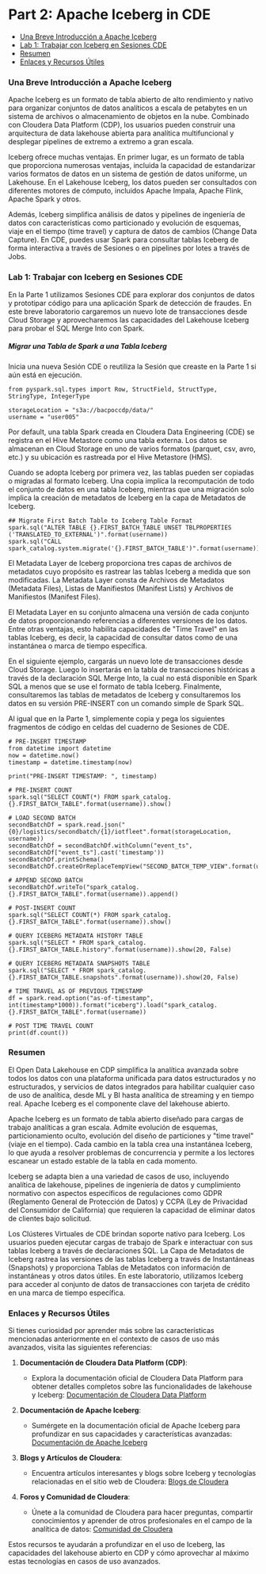 # Part 2: Apache Iceberg in CDE

* [Una Breve Introducción a Apache Iceberg](https://github.com/pdefusco/cde_intro_hol_110424/blob/main/step_by_step_guides/espanol/part_02_iceberg.md#una-breve-introducci%C3%B3n-a-apache-iceberg)
* [Lab 1: Trabajar con Iceberg en Sesiones CDE](https://github.com/pdefusco/cde_intro_hol_110424/blob/main/step_by_step_guides/espanol/part_02_iceberg.md#lab-1-trabajar-con-iceberg-en-sesiones-cde)
* [Resumen](https://github.com/pdefusco/cde_intro_hol_110424/blob/main/step_by_step_guides/espanol/part_02_iceberg.md#resumen)
* [Enlaces y Recursos Útiles](https://github.com/pdefusco/cde_intro_hol_110424/blob/main/step_by_step_guides/espanol/part_02_iceberg.md#enlaces-y-recursos-%C3%BAtiles)

### Una Breve Introducción a Apache Iceberg

Apache Iceberg es un formato de tabla abierto de alto rendimiento y nativo para organizar conjuntos de datos analíticos a escala de petabytes en un sistema de archivos o almacenamiento de objetos en la nube. Combinado con Cloudera Data Platform (CDP), los usuarios pueden construir una arquitectura de data lakehouse abierta para analítica multifuncional y desplegar pipelines de extremo a extremo a gran escala.

Iceberg ofrece muchas ventajas. En primer lugar, es un formato de tabla que proporciona numerosas ventajas, incluida la capacidad de estandarizar varios formatos de datos en un sistema de gestión de datos uniforme, un Lakehouse. En el Lakehouse Iceberg, los datos pueden ser consultados con diferentes motores de cómputo, incluidos Apache Impala, Apache Flink, Apache Spark y otros.

Además, Iceberg simplifica análisis de datos y pipelines de ingeniería de datos con características como particionado y evolución de esquemas, viaje en el tiempo (time travel) y captura de datos de cambios (Change Data Capture). En CDE, puedes usar Spark para consultar tablas Iceberg de forma interactiva a través de Sesiones o en pipelines por lotes a través de Jobs.

### Lab 1: Trabajar con Iceberg en Sesiones CDE

En la Parte 1 utilizamos Sesiones CDE para explorar dos conjuntos de datos y prototipar código para una aplicación Spark de detección de fraudes. En este breve laboratorio cargaremos un nuevo lote de transacciones desde Cloud Storage y aprovecharemos las capacidades del Lakehouse Iceberg para probar el SQL Merge Into con Spark.

##### Migrar una Tabla de Spark a una Tabla Iceberg

Inicia una nueva Sesión CDE o reutiliza la Sesión que creaste en la Parte 1 si aún está en ejecución.

```
from pyspark.sql.types import Row, StructField, StructType, StringType, IntegerType

storageLocation = "s3a://bacpoccdp/data/"
username = "user005"
```

Por default, una tabla Spark creada en Cloudera Data Engineering (CDE) se registra en el Hive Metastore como una tabla externa. Los datos se almacenan en Cloud Storage en uno de varios formatos (parquet, csv, avro, etc.) y su ubicación es rastreada por el Hive Metastore (HMS).

Cuando se adopta Iceberg por primera vez, las tablas pueden ser copiadas o migradas al formato Iceberg. Una copia implica la recomputación de todo el conjunto de datos en una tabla Iceberg, mientras que una migración solo implica la creación de metadatos de Iceberg en la capa de Metadatos de Iceberg.

```
## Migrate First Batch Table to Iceberg Table Format
spark.sql("ALTER TABLE {}.FIRST_BATCH_TABLE UNSET TBLPROPERTIES ('TRANSLATED_TO_EXTERNAL')".format(username))
spark.sql("CALL spark_catalog.system.migrate('{}.FIRST_BATCH_TABLE')".format(username))
```

El Metadata Layer de Iceberg proporciona tres capas de archivos de metadatos cuyo propósito es rastrear las tablas Iceberg a medida que son modificadas. La Metadata Layer consta de Archivos de Metadatos (Metadata Files), Listas de Manifiestos (Manifest Lists) y Archivos de Manifiestos (Manifest Files).

El Metadata Layer en su conjunto almacena una versión de cada conjunto de datos proporcionando referencias a diferentes versiones de los datos. Entre otras ventajas, esto habilita capacidades de "Time Travel" en las tablas Iceberg, es decir, la capacidad de consultar datos como de una instantánea o marca de tiempo específica.

En el siguiente ejemplo, cargarás un nuevo lote de transacciones desde Cloud Storage. Luego lo insertarás en la tabla de transacciones históricas a través de la declaración SQL Merge Into, la cual no está disponible en Spark SQL a menos que se use el formato de tabla Iceberg. Finalmente, consultaremos las tablas de metadatos de Iceberg y consultaremos los datos en su versión PRE-INSERT con un comando simple de Spark SQL.

Al igual que en la Parte 1, simplemente copia y pega los siguientes fragmentos de código en celdas del cuaderno de Sesiones de CDE.

```
# PRE-INSERT TIMESTAMP
from datetime import datetime
now = datetime.now()
timestamp = datetime.timestamp(now)

print("PRE-INSERT TIMESTAMP: ", timestamp)
```

```
# PRE-INSERT COUNT
spark.sql("SELECT COUNT(*) FROM spark_catalog.{}.FIRST_BATCH_TABLE".format(username)).show()
```
```
# LOAD SECOND BATCH
secondBatchDf = spark.read.json("{0}/logistics/secondbatch/{1}/iotfleet".format(storageLocation, username))
secondBatchDf = secondBatchDf.withColumn("event_ts", secondBatchDf["event_ts"].cast('timestamp'))
secondBatchDf.printSchema()
secondBatchDf.createOrReplaceTempView("SECOND_BATCH_TEMP_VIEW".format(username))
```

```
# APPEND SECOND BATCH
secondBatchDf.writeTo("spark_catalog.{}.FIRST_BATCH_TABLE".format(username)).append()
```

```
# POST-INSERT COUNT
spark.sql("SELECT COUNT(*) FROM spark_catalog.{}.FIRST_BATCH_TABLE".format(username)).show()
```

```
# QUERY ICEBERG METADATA HISTORY TABLE
spark.sql("SELECT * FROM spark_catalog.{}.FIRST_BATCH_TABLE.history".format(username)).show(20, False)
```

```
# QUERY ICEBERG METADATA SNAPSHOTS TABLE
spark.sql("SELECT * FROM spark_catalog.{}.FIRST_BATCH_TABLE.snapshots".format(username)).show(20, False)
```

```
# TIME TRAVEL AS OF PREVIOUS TIMESTAMP
df = spark.read.option("as-of-timestamp", int(timestamp*1000)).format("iceberg").load("spark_catalog.{}.FIRST_BATCH_TABLE".format(username))

# POST TIME TRAVEL COUNT
print(df.count())
```

### Resumen

El Open Data Lakehouse en CDP simplifica la analítica avanzada sobre todos los datos con una plataforma unificada para datos estructurados y no estructurados, y servicios de datos integrados para habilitar cualquier caso de uso de analítica, desde ML y BI hasta analítica de streaming y en tiempo real. Apache Iceberg es el componente clave del lakehouse abierto.

Apache Iceberg es un formato de tabla abierto diseñado para cargas de trabajo analíticas a gran escala. Admite evolución de esquemas, particionamiento oculto, evolución del diseño de particiones y "time travel" (viaje en el tiempo). Cada cambio en la tabla crea una instantánea Iceberg, lo que ayuda a resolver problemas de concurrencia y permite a los lectores escanear un estado estable de la tabla en cada momento.

Iceberg se adapta bien a una variedad de casos de uso, incluyendo analítica de lakehouse, pipelines de ingeniería de datos y cumplimiento normativo con aspectos específicos de regulaciones como GDPR (Reglamento General de Protección de Datos) y CCPA (Ley de Privacidad del Consumidor de California) que requieren la capacidad de eliminar datos de clientes bajo solicitud.

Los Clústeres Virtuales de CDE brindan soporte nativo para Iceberg. Los usuarios pueden ejecutar cargas de trabajo de Spark e interactuar con sus tablas Iceberg a través de declaraciones SQL. La Capa de Metadatos de Iceberg rastrea las versiones de las tablas Iceberg a través de Instantáneas (Snapshots) y proporciona Tablas de Metadatos con información de instantáneas y otros datos útiles. En este laboratorio, utilizamos Iceberg para acceder al conjunto de datos de transacciones con tarjeta de crédito en una marca de tiempo específica.

### Enlaces y Recursos Útiles

Si tienes curiosidad por aprender más sobre las características mencionadas anteriormente en el contexto de casos de uso más avanzados, visita las siguientes referencias:

1. **Documentación de Cloudera Data Platform (CDP)**:
   - Explora la documentación oficial de Cloudera Data Platform para obtener detalles completos sobre las funcionalidades de lakehouse y Iceberg: [Documentación de Cloudera Data Platform](https://docs.cloudera.com/cdp/latest/index.html)

2. **Documentación de Apache Iceberg**:
   - Sumérgete en la documentación oficial de Apache Iceberg para profundizar en sus capacidades y características avanzadas: [Documentación de Apache Iceberg](https://iceberg.apache.org/documentation/)

3. **Blogs y Artículos de Cloudera**:
   - Encuentra artículos interesantes y blogs sobre Iceberg y tecnologías relacionadas en el sitio web de Cloudera: [Blogs de Cloudera](https://blog.cloudera.com/)

4. **Foros y Comunidad de Cloudera**:
   - Únete a la comunidad de Cloudera para hacer preguntas, compartir conocimientos y aprender de otros profesionales en el campo de la analítica de datos: [Comunidad de Cloudera](https://community.cloudera.com/)

Estos recursos te ayudarán a profundizar en el uso de Iceberg, las capacidades del lakehouse abierto en CDP y cómo aprovechar al máximo estas tecnologías en casos de uso avanzados.
